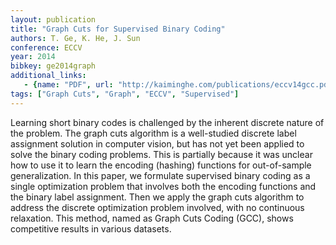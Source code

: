 ```yaml
---
layout: publication
title: "Graph Cuts for Supervised Binary Coding"
authors: T. Ge, K. He, J. Sun
conference: ECCV
year: 2014
bibkey: ge2014graph
additional_links:
   - {name: "PDF", url: "http://kaiminghe.com/publications/eccv14gcc.pdf"}
tags: ["Graph Cuts", "Graph", "ECCV", "Supervised"]
---
```

Learning short binary codes is challenged by the inherent discrete
nature of the problem. The graph cuts algorithm is a well-studied
discrete label assignment solution in computer vision, but has not yet
been applied to solve the binary coding problems. This is partially because
it was unclear how to use it to learn the encoding (hashing) functions
for out-of-sample generalization. In this paper, we formulate supervised
binary coding as a single optimization problem that involves both
the encoding functions and the binary label assignment. Then we apply
the graph cuts algorithm to address the discrete optimization problem
involved, with no continuous relaxation. This method, named as Graph
Cuts Coding (GCC), shows competitive results in various datasets.
